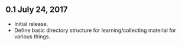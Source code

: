 0.1 July 24, 2017
-----------------------------

- Initial release.
- Define basic directory structure for learning/collecting material for various things.